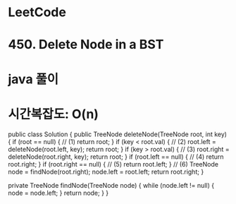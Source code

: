 # LeetCode
# 450. Delete Node in a BST
# java 풀이
# 시간복잡도: O(n)

public class Solution {
  public TreeNode deleteNode(TreeNode root, int key) {
    if (root == null) { // (1)
        return root;
    }
    if (key < root.val) { // (2)
      root.left = deleteNode(root.left, key);
      return root;
    }
    if (key > root.val) { // (3)
      root.right = deleteNode(root.right, key);
      return root;
    }
    if (root.left == null) { // (4)
      return root.right;
    }
    if (root.right == null) { // (5)
      return root.left;
    }
    // (6)
    TreeNode node = findNode(root.right);
    node.left = root.left;
    return root.right;
  }

  private TreeNode findNode(TreeNode node) {
    while (node.left != null) {
      node = node.left;
    }
    return node;
  }
}
